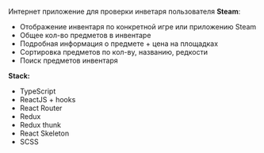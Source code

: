 Интернет приложение для проверки инветаря пользователя **Steam**:
+ Отображение инвентаря по конкретной игре или приложению Steam
+ Общее кол-во предметов в инвентаре
+ Подробная информация о предмете + цена на площадках
+ Сортировка предметов по кол-ву, названию, редкости
+ Поиск предметов инвентаря 

**Stack:**
+ TypeScript
+ ReactJS + hooks
+ React Router
+ Redux
+ Redux thunk
+ React Skeleton
+ SCSS

